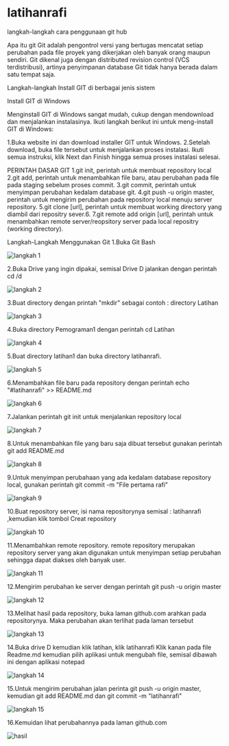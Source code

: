 # latihanrafi

langkah-langkah cara penggunaan git hub

Apa itu git Git adalah pengontrol versi yang bertugas mencatat setiap perubahan pada file proyek yang dikerjakan oleh banyak orang maupun sendiri. Git dikenal juga dengan distributed revision control (VCS terdistribusi), artinya penyimpanan database Git tidak hanya berada dalam satu tempat saja.

Langkah-langkah Install GIT di berbagai jenis sistem

Install GIT di Windows

Menginstall GIT di Windows sangat mudah, cukup dengan mendownload dan menjalankan instalasinya. Ikuti langkah berikut ini untuk meng-install GIT di Windows:

1.Buka website ini dan download installer GIT untuk Windows.
2.Setelah download, buka file tersebut untuk menjalankan proses instalasi. Ikuti semua instruksi, klik Next dan Finish hingga semua proses instalasi selesai.

PERINTAH DASAR GIT
1.git init, perintah untuk membuat repository local
2.git add, perintah untuk menambahkan file baru, atau perubahan pada file pada staging sebelum proses commit.
3.git commit, perintah untuk menyimpan perubahan kedalam database git.
4.git push -u origin master, perintah untuk mengirim perubahan pada repository local menuju server repository.
5.git clone [url], perintah untuk membuat working directory yang diambil dari repositry sever.6.
7.git remote add origin [url], perintah untuk menambahkan remote server/reopsitory server pada local repositry (working directory).

Langkah-Langkah Menggunakan Git
1.Buka Git Bash

![langkah 1](https://user-images.githubusercontent.com/46749109/51836174-2fdf2180-2332-11e9-8cd1-8d8307fc44cb.JPG)

2.Buka Drive yang ingin dipakai, semisal Drive D jalankan dengan perintah cd /d

![langkah 2](https://user-images.githubusercontent.com/46749109/51836239-6e74dc00-2332-11e9-83b4-9f8e263f97be.JPG)

3.Buat directory dengan printah "mkdir" sebagai contoh : directory Latihan

![langkah 3](https://user-images.githubusercontent.com/46749109/51836300-a845e280-2332-11e9-8acf-8421f99039f1.JPG)

4.Buka directory Pemograman1 dengan perintah cd Latihan

![langkah 4](https://user-images.githubusercontent.com/46749109/51836362-cf9caf80-2332-11e9-8468-8241fe8a2b2e.JPG)

5.Buat directory latihan1 dan buka directory latihanrafi.

![langkah 5](https://user-images.githubusercontent.com/46749109/51836387-e5aa7000-2332-11e9-912e-9d407935be0d.JPG)

6.Menambahkan file baru pada repository dengan perintah echo "#latihanrafi" >> README.md

![langkah 6](https://user-images.githubusercontent.com/46749109/51836416-fa870380-2332-11e9-8f12-56d45bf619d8.JPG)

7.Jalankan perintah git init untuk menjalankan repository local

![langkah 7](https://user-images.githubusercontent.com/46749109/51836503-2e622900-2333-11e9-8d5f-801600737454.JPG)

8.Untuk menambahkan file yang baru saja dibuat tersebut gunakan perintah git add README.md

![langkah 8](https://user-images.githubusercontent.com/46749109/51836523-3e7a0880-2333-11e9-839c-40e5f3ddefa2.JPG)

9.Untuk menyimpan perubahaan yang ada kedalam database repository local, gunakan perintah git commit -m "File pertama rafi"

![langkah 9](https://user-images.githubusercontent.com/46749109/51836589-581b5000-2333-11e9-9de5-f8b7e15cd8c9.JPG)

10.Buat repository server, isi nama repositorynya semisal : latihanrafi ,kemudian klik tombol Creat repository

![langkah 10](https://user-images.githubusercontent.com/46749109/51836615-6e291080-2333-11e9-8975-71cbe7b96220.JPG)

11.Menambahkan remote repository. remote repository merupakan repository server yang akan digunakan untuk menyimpan setiap perubahan sehingga dapat diakses oleh banyak user.

![langkah 11](https://user-images.githubusercontent.com/46749109/51836662-9f094580-2333-11e9-9e6f-640b95eb83e0.JPG)

12.Mengirim perubahan ke server dengan perintah git push -u origin master

![langkah 12](https://user-images.githubusercontent.com/46749109/51836720-c3fdb880-2333-11e9-83d0-9bd7a665f308.JPG)

13.Melihat hasil pada repository, buka laman github.com arahkan pada repositorynya. Maka perubahan akan terlihat pada laman tersebut

![langkah 13](https://user-images.githubusercontent.com/46749109/51836746-da0b7900-2333-11e9-8fb9-dd9e438d5c07.JPG)

14.Buka drive D kemudian klik latihan, klik latihanrafi Klik kanan pada file Readme.md kemudian pilih aplikasi untuk mengubah file, semisal dibawah ini dengan aplikasi notepad

![langkah 14](https://user-images.githubusercontent.com/46749109/51836808-0de69e80-2334-11e9-9b74-0f61769c55d0.JPG)

15.Untuk mengirim perubahan jalan perinta git push -u origin master, kemudian git add README.md dan git commit -m "latihanrafi"

![langkah 15](https://user-images.githubusercontent.com/46749109/51836890-5a31de80-2334-11e9-89f6-85aea59af93e.JPG)

16.Kemuidan lihat perubahannya pada laman github.com

![hasil](https://user-images.githubusercontent.com/46749109/51836925-6fa70880-2334-11e9-9afc-2ac014d22127.JPG)
